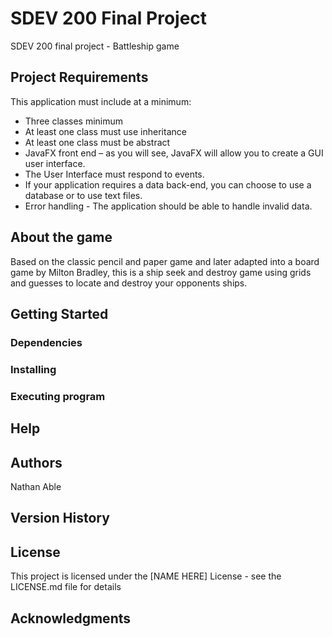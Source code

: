 # SDEV 200 Final Project

SDEV 200 final project - Battleship game

## Project Requirements
This application must include at a minimum:
* Three classes minimum
* At least one class must use inheritance
* At least one class must be abstract
* JavaFX front end – as you will see, JavaFX will allow you to create a GUI user interface.
* The User Interface must respond to events.
* If your application requires a data back-end, you can choose to use a database or to use text files.
* Error handling - The application should be able to handle invalid data.

## About the game
Based on the classic pencil and paper game and later adapted into a board game by Milton Bradley, this is a ship seek and destroy game using grids and guesses to locate and destroy your opponents ships.

## Getting Started

### Dependencies



### Installing



### Executing program



## Help



## Authors

Nathan Able



## Version History



## License

This project is licensed under the [NAME HERE] License - see the LICENSE.md file for details

## Acknowledgments


